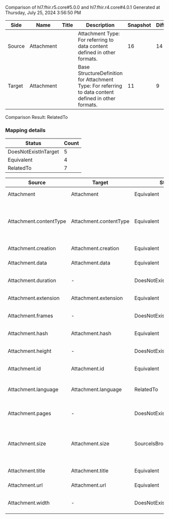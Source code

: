 Comparison of hl7.fhir.r5.core#5.0.0 and hl7.fhir.r4.core#4.0.1
Generated at Thursday, July 25, 2024 3:56:50 PM

| Side | Name | Title | Description | Snapshot | Differential |
| --- | --- | --- | --- | --- | --- |
| Source | Attachment |  | Attachment Type: For referring to data content defined in other formats. | 16 | 14 |
| Target | Attachment |  | Base StructureDefinition for Attachment Type: For referring to data content defined in other formats. | 11 | 9 |


Comparison Result: RelatedTo


### Mapping details

| Status | Count |
| ------ | ----- |
DoesNotExistInTarget | 5 |
Equivalent | 4 |
RelatedTo | 7 |


| Source | Target | Status | Message |
| ------ | ------ | ------ | ------- |
| Attachment | Attachment | Equivalent | R5 `Attachment` maps as Equivalent to R4 `Attachment` |
| Attachment.contentType | Attachment.contentType | Equivalent | R5 `Attachment.contentType` maps as Equivalent to R4 `Attachment.contentType` - contentType using http://hl7.org/fhir/ValueSet/mimetypes is exempted and assumed equivalent |
| Attachment.creation | Attachment.creation | Equivalent | R5 `Attachment.creation` maps as Equivalent to R4 `Attachment.creation` |
| Attachment.data | Attachment.data | Equivalent | R5 `Attachment.data` maps as Equivalent to R4 `Attachment.data` |
| Attachment.duration | - | DoesNotExistInTarget | R5 `Attachment.duration` does not appear in the target and has no mapping for `Attachment`. |
| Attachment.extension | Attachment.extension | Equivalent | R5 `Attachment.extension` maps as Equivalent to R4 `Attachment.extension` |
| Attachment.frames | - | DoesNotExistInTarget | R5 `Attachment.frames` does not appear in the target and has no mapping for `Attachment`. |
| Attachment.hash | Attachment.hash | Equivalent | R5 `Attachment.hash` maps as Equivalent to R4 `Attachment.hash` |
| Attachment.height | - | DoesNotExistInTarget | R5 `Attachment.height` does not appear in the target and has no mapping for `Attachment`. |
| Attachment.id | Attachment.id | Equivalent | R5 `Attachment.id` maps as Equivalent to R4 `Attachment.id` |
| Attachment.language | Attachment.language | RelatedTo | R5 `Attachment.language` maps as RelatedTo to R4 `Attachment.language` - language changed the binding strength from Required to Preferred |
| Attachment.pages | - | DoesNotExistInTarget | R5 `Attachment.pages` does not appear in the target and has no mapping for `Attachment`. |
| Attachment.size | Attachment.size | SourceIsBroaderThanTarget | R5 `Attachment.size` maps as SourceIsBroaderThanTarget to R4 `Attachment.size` - size has change due to type change: R5 size integer64 has no equivalent or mapped type in R4 size |
| Attachment.title | Attachment.title | Equivalent | R5 `Attachment.title` maps as Equivalent to R4 `Attachment.title` |
| Attachment.url | Attachment.url | Equivalent | R5 `Attachment.url` maps as Equivalent to R4 `Attachment.url` |
| Attachment.width | - | DoesNotExistInTarget | R5 `Attachment.width` does not appear in the target and has no mapping for `Attachment`. |

